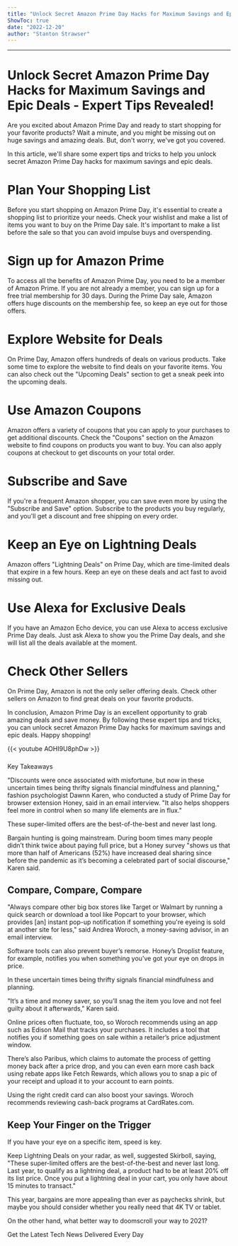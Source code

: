 ```yaml
---
title: "Unlock Secret Amazon Prime Day Hacks for Maximum Savings and Epic Deals - Expert Tips Revealed!"
ShowToc: true 
date: "2022-12-20"
author: "Stanton Strawser"
---
```

*****
# Unlock Secret Amazon Prime Day Hacks for Maximum Savings and Epic Deals - Expert Tips Revealed!

Are you excited about Amazon Prime Day and ready to start shopping for your favorite products? Wait a minute, and you might be missing out on huge savings and amazing deals. But, don't worry, we've got you covered.

In this article, we'll share some expert tips and tricks to help you unlock secret Amazon Prime Day hacks for maximum savings and epic deals.

# Plan Your Shopping List

Before you start shopping on Amazon Prime Day, it's essential to create a shopping list to prioritize your needs. Check your wishlist and make a list of items you want to buy on the Prime Day sale. It's important to make a list before the sale so that you can avoid impulse buys and overspending.

# Sign up for Amazon Prime

To access all the benefits of Amazon Prime Day, you need to be a member of Amazon Prime. If you are not already a member, you can sign up for a free trial membership for 30 days. During the Prime Day sale, Amazon offers huge discounts on the membership fee, so keep an eye out for those offers.

# Explore Website for Deals

On Prime Day, Amazon offers hundreds of deals on various products. Take some time to explore the website to find deals on your favorite items. You can also check out the "Upcoming Deals" section to get a sneak peek into the upcoming deals.

# Use Amazon Coupons

Amazon offers a variety of coupons that you can apply to your purchases to get additional discounts. Check the "Coupons" section on the Amazon website to find coupons on products you want to buy. You can also apply coupons at checkout to get discounts on your total order.

# Subscribe and Save

If you're a frequent Amazon shopper, you can save even more by using the "Subscribe and Save" option. Subscribe to the products you buy regularly, and you'll get a discount and free shipping on every order.

# Keep an Eye on Lightning Deals

Amazon offers "Lightning Deals" on Prime Day, which are time-limited deals that expire in a few hours. Keep an eye on these deals and act fast to avoid missing out.

# Use Alexa for Exclusive Deals

If you have an Amazon Echo device, you can use Alexa to access exclusive Prime Day deals. Just ask Alexa to show you the Prime Day deals, and she will list all the deals available at the moment.

# Check Other Sellers

On Prime Day, Amazon is not the only seller offering deals. Check other sellers on Amazon to find great deals on your favorite products.

In conclusion, Amazon Prime Day is an excellent opportunity to grab amazing deals and save money. By following these expert tips and tricks, you can unlock secret Amazon Prime Day hacks for maximum savings and epic deals. Happy shopping!

{{< youtube AOHI9U8phDw >}} 



### 
Key Takeaways
 

"Discounts were once associated with misfortune, but now in these uncertain times being thrifty signals financial mindfulness and planning," fashion psychologist Dawnn Karen, who conducted a study of Prime Day for browser extension Honey, said in an email interview. "It also helps shoppers feel more in control when so many life elements are in flux."

 
These super-limited offers are the best-of-the-best and never last long.
 

Bargain hunting is going mainstream. During boom times many people didn’t think twice about paying full price, but a Honey survey "shows us that more than half of Americans (52%) have increased deal sharing since before the pandemic as it’s becoming a celebrated part of social discourse," Karen said.

 
##   Compare, Compare, Compare  
 

"Always compare other big box stores like Target or Walmart by running a quick search or download a tool like Popcart to your browser, which provides [an] instant pop-up notification if something you're eyeing is sold at another site for less," said Andrea Woroch, a money-saving advisor, in an email interview.

 

Software tools can also prevent buyer’s remorse. Honey’s Droplist feature, for example, notifies you when something you’ve got your eye on drops in price.

 
In these uncertain times being thrifty signals financial mindfulness and planning.
 

"It’s a time and money saver, so you’ll snag the item you love and not feel guilty about it afterwards," Karen said.

 

Online prices often fluctuate, too, so Woroch recommends using an app such as Edison Mail that tracks your purchases. It includes a tool that notifies you if something goes on sale within a retailer’s price adjustment window.

 

There’s also Paribus, which claims to automate the process of getting money back after a price drop, and you can even earn more cash back using rebate apps like Fetch Rewards, which allows you to snap a pic of your receipt and upload it to your account to earn points.

 

Using the right credit card can also boost your savings. Woroch recommends reviewing cash-back programs at CardRates.com.

 
##   Keep Your Finger on the Trigger  
 

If you have your eye on a specific item, speed is key.

 

Keep Lightning Deals on your radar, as well, suggested Skirboll, saying, "These super-limited offers are the best-of-the-best and never last long. Last year, to qualify as a lightning deal, a product had to be at least 20% off its list price. Once you put a lightning deal in your cart, you only have about 15 minutes to transact."

 

This year, bargains are more appealing than ever as paychecks shrink, but maybe you should consider whether you really need that 4K TV or tablet.

 

On the other hand, what better way to doomscroll your way to 2021?

 

Get the Latest Tech News Delivered Every Day




